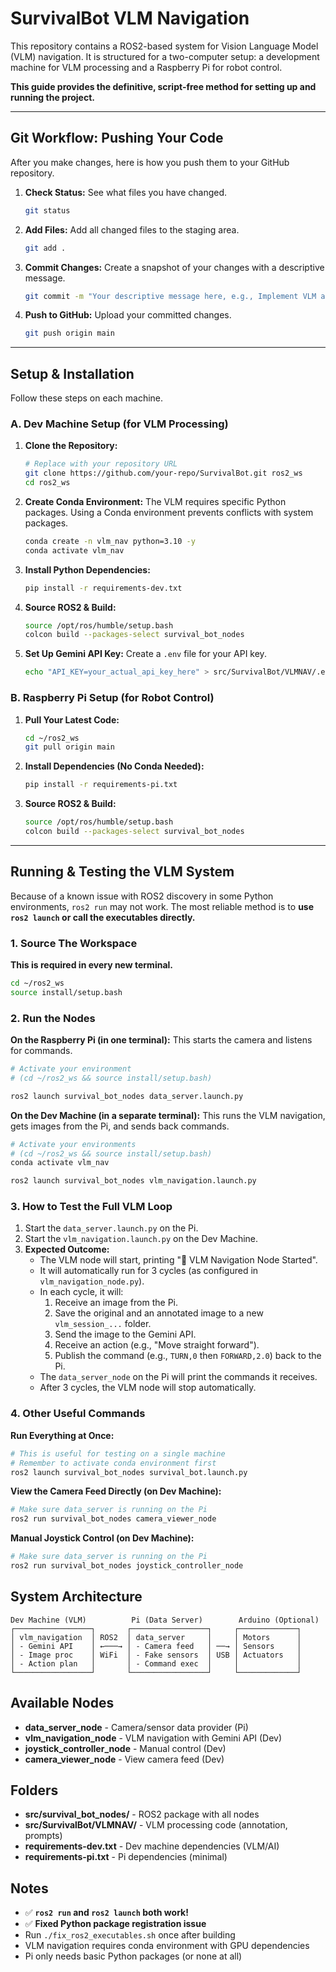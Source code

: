# SurvivalBot VLM Navigation

This repository contains a ROS2-based system for Vision Language Model (VLM) navigation. It is structured for a two-computer setup: a development machine for VLM processing and a Raspberry Pi for robot control.

**This guide provides the definitive, script-free method for setting up and running the project.**

---

##  Git Workflow: Pushing Your Code

After you make changes, here is how you push them to your GitHub repository.

1.  **Check Status:** See what files you have changed.
    ```bash
    git status
    ```

2.  **Add Files:** Add all changed files to the staging area.
    ```bash
    git add .
    ```

3.  **Commit Changes:** Create a snapshot of your changes with a descriptive message.
    ```bash
    git commit -m "Your descriptive message here, e.g., Implement VLM action parsing"
    ```

4.  **Push to GitHub:** Upload your committed changes.
    ```bash
    git push origin main
    ```

---

## Setup & Installation

Follow these steps on each machine.

### A. Dev Machine Setup (for VLM Processing)

1.  **Clone the Repository:**
    ```bash
    # Replace with your repository URL
    git clone https://github.com/your-repo/SurvivalBot.git ros2_ws
    cd ros2_ws
    ```

2.  **Create Conda Environment:** The VLM requires specific Python packages. Using a Conda environment prevents conflicts with system packages.
    ```bash
    conda create -n vlm_nav python=3.10 -y
    conda activate vlm_nav
    ```

3.  **Install Python Dependencies:**
    ```bash
    pip install -r requirements-dev.txt
    ```

4.  **Source ROS2 & Build:**
    ```bash
    source /opt/ros/humble/setup.bash
    colcon build --packages-select survival_bot_nodes
    ```

5.  **Set Up Gemini API Key:** Create a `.env` file for your API key.
    ```bash
    echo "API_KEY=your_actual_api_key_here" > src/SurvivalBot/VLMNAV/.env
    ```

### B. Raspberry Pi Setup (for Robot Control)

1.  **Pull Your Latest Code:**
    ```bash
    cd ~/ros2_ws
    git pull origin main
    ```

2.  **Install Dependencies (No Conda Needed):**
    ```bash
    pip install -r requirements-pi.txt
    ```

3.  **Source ROS2 & Build:**
    ```bash
    source /opt/ros/humble/setup.bash
    colcon build --packages-select survival_bot_nodes
    ```

---

## Running & Testing the VLM System

Because of a known issue with ROS2 discovery in some Python environments, `ros2 run` may not work. The most reliable method is to **use `ros2 launch` or call the executables directly.**

### 1. Source The Workspace

**This is required in every new terminal.**
```bash
cd ~/ros2_ws
source install/setup.bash
```

### 2. Run the Nodes

**On the Raspberry Pi (in one terminal):**
This starts the camera and listens for commands.
```bash
# Activate your environment
# (cd ~/ros2_ws && source install/setup.bash)

ros2 launch survival_bot_nodes data_server.launch.py
```

**On the Dev Machine (in a separate terminal):**
This runs the VLM navigation, gets images from the Pi, and sends back commands.
```bash
# Activate your environments
# (cd ~/ros2_ws && source install/setup.bash)
conda activate vlm_nav

ros2 launch survival_bot_nodes vlm_navigation.launch.py
```

### 3. How to Test the Full VLM Loop

1.  Start the `data_server.launch.py` on the Pi.
2.  Start the `vlm_navigation.launch.py` on the Dev Machine.
3.  **Expected Outcome:**
    *   The VLM node will start, printing "🧠 VLM Navigation Node Started".
    *   It will automatically run for 3 cycles (as configured in `vlm_navigation_node.py`).
    *   In each cycle, it will:
        1.  Receive an image from the Pi.
        2.  Save the original and an annotated image to a new `vlm_session_...` folder.
        3.  Send the image to the Gemini API.
        4.  Receive an action (e.g., "Move straight forward").
        5.  Publish the command (e.g., `TURN,0` then `FORWARD,2.0`) back to the Pi.
    *   The `data_server_node` on the Pi will print the commands it receives.
    *   After 3 cycles, the VLM node will stop automatically.

### 4. Other Useful Commands

**Run Everything at Once:**
```bash
# This is useful for testing on a single machine
# Remember to activate conda environment first
ros2 launch survival_bot_nodes survival_bot.launch.py
```

**View the Camera Feed Directly (on Dev Machine):**
```bash
# Make sure data_server is running on the Pi
ros2 run survival_bot_nodes camera_viewer_node
```

**Manual Joystick Control (on Dev Machine):**
```bash
# Make sure data_server is running on the Pi
ros2 run survival_bot_nodes joystick_controller_node
```

## System Architecture

```
Dev Machine (VLM)          Pi (Data Server)        Arduino (Optional)
┌─────────────────┐       ┌─────────────────┐     ┌─────────────┐
│ vlm_navigation  │ ROS2  │ data_server     │     │ Motors      │
│ - Gemini API    │ ←───→ │ - Camera feed   │ ──→ │ Sensors     │
│ - Image proc    │ WiFi  │ - Fake sensors  │ USB │ Actuators   │
│ - Action plan   │       │ - Command exec  │     │             │
└─────────────────┘       └─────────────────┘     └─────────────┘
```

## Available Nodes

- **data_server_node** - Camera/sensor data provider (Pi)
- **vlm_navigation_node** - VLM navigation with Gemini API (Dev)  
- **joystick_controller_node** - Manual control (Dev)
- **camera_viewer_node** - View camera feed (Dev)

## Folders

- **src/survival_bot_nodes/** - ROS2 package with all nodes
- **src/SurvivalBot/VLMNAV/** - VLM processing code (annotation, prompts)
- **requirements-dev.txt** - Dev machine dependencies (VLM/AI)
- **requirements-pi.txt** - Pi dependencies (minimal)

## Notes

- ✅ **`ros2 run` and `ros2 launch` both work!**
- ✅ **Fixed Python package registration issue**
- Run `./fix_ros2_executables.sh` once after building
- VLM navigation requires conda environment with GPU dependencies
- Pi only needs basic Python packages (or none at all) 